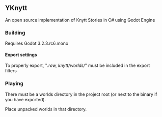 ## YKnytt

An open source implementation of Knytt Stories in C# using Godot Engine

### Building

Requires Godot 3.2.3.rc6.mono

#### Export settings

To properly export, "*.raw, knytt/worlds/*" must be included in the export filters

### Playing

There must be a worlds directory in the project root (or next to the binary if you have exported).

Place unpacked worlds in that directory.

